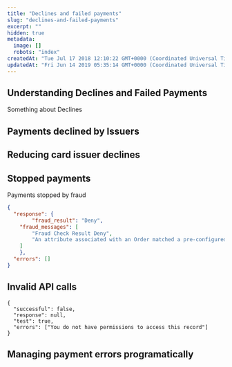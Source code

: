 ```yaml
---
title: "Declines and failed payments"
slug: "declines-and-failed-payments"
excerpt: ""
hidden: true
metadata: 
  image: []
  robots: "index"
createdAt: "Tue Jul 17 2018 12:10:22 GMT+0000 (Coordinated Universal Time)"
updatedAt: "Fri Jun 14 2019 05:35:14 GMT+0000 (Coordinated Universal Time)"
---
```

## Understanding Declines and Failed Payments

Something about Declines

## Payments declined by Issuers

## Reducing card issuer declines

## Stopped payments

Payments stopped by fraud

```json Stopped Payment Response
{
  "response": {
		"fraud_result": "Deny",
  	"fraud_messages": [
  		"Fraud Check Result Deny",
	    "An attribute associated with an Order matched a pre-configured 'Always Deny' rule."
  	]
	},
  "errors": []
}
```

## Invalid API calls

```http Failed (Permission Denied) - HTTP 403
{
  "successful": false,
  "response": null,
  "test": true,
  "errors": ["You do not have permissions to access this record"]
}
```

## Managing payment errors programatically
